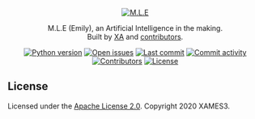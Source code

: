 <p align="center">
  <a href="https://github.com/xames3/mle/">
    <img alt="M.L.E" title="M.L.E" src="https://github.com/xames3/mle/blob/assets/mle/files/banner/mle-banner.png?raw=true">
  </a>
</p>

<p align="center">
M.L.E (Emily), an Artificial Intelligence in the making.</a><br>Built by <a href="https://linkedin.com/in/xames3">XA</a> and <a href="https://github.com/xames3/mle/graphs/contributors">contributors</a>.
</p>

<p align="center">
    <!-- Python version -->
    <a href="https://www.python.org/downloads/release/python-375/"><img src="https://img.shields.io/static/v1?label=python&message=3.6%2B&color=blue&logo=python&logoColor=white" alt="Python version"/></a>
    <!-- Open issues -->
    <a href="https://github.com/xames3/mle/issues"><img src="https://img.shields.io/github/issues/xames3/mle?logo=github" alt="Open issues"/></a>
    <!-- Last commit -->
    <a href="https://github.com/xames3/mle/commits/master"><img src="https://img.shields.io/github/last-commit/xames3/mle?logo=github" alt="Last commit"/></a>
    <!-- Commit Activity -->
    <a href="https://github.com/xames3/mle/commits/master"><img src="https://img.shields.io/github/commit-activity/m/xames3/mle?logo=github" alt="Commit activity"/></a>
    <!-- Contributors -->
    <a href="https://github.com/xames3/mle/graphs/contributors"><img src="https://img.shields.io/github/contributors/xames3/mle?logo=myspace&logoColor=white" alt="Contributors"/></a>    
    <!-- License -->
    <a href="https://github.com/xames3/mle/blob/master/LICENSE"><img src="https://img.shields.io/github/license/xames3/mle?logo=apache" alt="License"/></a>
</p>

## License
Licensed under the [Apache License 2.0](https://github.com/xames3/mle/blob/master/LICENSE). Copyright 2020 XAMES3.
